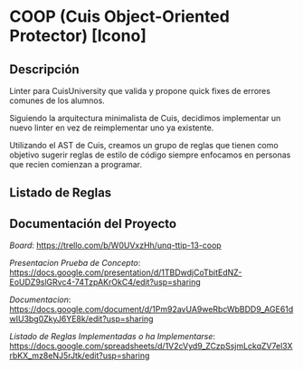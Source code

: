 # COOP (Cuis Object-Oriented Protector) [Icono]

## Descripción

Linter para CuisUniversity que valida y propone quick fixes de errores comunes de los alumnos.

Siguiendo la arquitectura minimalista de Cuis, decidimos implementar un nuevo linter en vez de reimplementar uno ya existente.

Utilizando el AST de Cuis, creamos un grupo de reglas que tienen como objetivo sugerir reglas de estilo de código siempre enfocamos en personas que recien comienzan a programar.

## Listado de Reglas

## Documentación del Proyecto

*Board*: https://trello.com/b/W0UVxzHh/unq-ttip-13-coop

*Presentacion Prueba de Concepto*: https://docs.google.com/presentation/d/1TBDwdjCoTbitEdNZ-EoUDZ9slGRvc4-74TzpAKrOkC4/edit?usp=sharing

*Documentacion*: https://docs.google.com/document/d/1Pm92avUA9weRbcWbBDD9_AGE61dwIU3bg0ZkyJ6YE8k/edit?usp=sharing

*Listado de Reglas Implementadas o ha Implementarse*: https://docs.google.com/spreadsheets/d/1V2cVyd9_ZCzpSsjmLckqZV7el3XrbKX_mz8eNJ5rJtk/edit?usp=sharing


